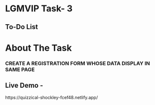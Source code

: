 <h1> LGMVIP Task- 3 </h1>
<h2> To-Do List </h1>

<h1> About The Task </h1>
<h3> CREATE A REGISTRATION FORM WHOSE DATA DISPLAY IN SAME PAGE <h3>

<h2> Live Demo - </h2>
https://quizzical-shockley-fcef48.netlify.app/
